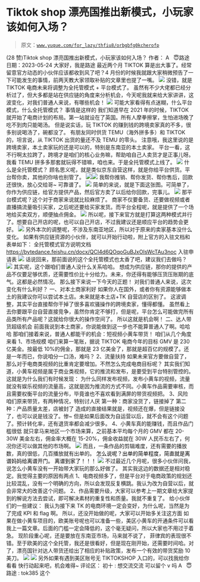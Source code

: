 # Tiktok shop 漂亮国推出新模式，小玩家该如何入场？

> 原文：[`www.yuque.com/for_lazy/thfiu8/orbgbfg0kcherofp`](https://www.yuque.com/for_lazy/thfiu8/orbgbfg0kcherofp)

<ne-h2 id="e625a631" data-lake-id="e625a631"><ne-heading-ext><ne-heading-anchor></ne-heading-anchor><ne-heading-fold></ne-heading-fold></ne-heading-ext><ne-heading-content><ne-text id="ufd5ca22d">(28 赞)Tiktok shop 漂亮国推出新模式，小玩家该如何入场？</ne-text></ne-heading-content></ne-h2> <ne-p id="u1f9d4b68" data-lake-id="u1f9d4b68"><ne-text id="u8d5e7803">作者： A   😇路途</ne-text></ne-p> <ne-p id="u94f95c66" data-lake-id="u94f95c66"><ne-text id="u5aabe51d">日期：2023-05-24</ne-text></ne-p> <ne-p id="u9789f8c5" data-lake-id="u9789f8c5"><ne-text id="u180891a2">大家好，我是路途</ne-text></ne-p> <ne-p id="ub206447b" data-lake-id="ub206447b"><ne-text id="ua9303a9c">最近两个月 TIKTOK 算是出大事了。经常留意官方动态的小伙伴应该都收到风了吧？4 月份的时候我就跟大家稍微预告了一下可能发生的事情，前两天教大家领取补贴的文章里也提了一嘴。</ne-text></ne-p> <ne-p id="u99688ab8" data-lake-id="u99688ab8"><ne-card data-card-name="image" data-card-type="inline" id="ritlD" data-event-boundary="card">![](img/5d0b307852ac13e1383217189d354175.png)  <ne-p id="u20a94916" data-lake-id="u20a94916"><ne-text id="uc848f9ea">没错，就是 TIKTOK 电商未来将调整为全托管模式 + 平台模式了。</ne-text></ne-p> <ne-p id="ua8327cf3" data-lake-id="ua8327cf3"><ne-text id="u2ddd4fc9">虽然有不少大佬都已经分析过了，但大多都是站在供应链的角度来分析机会，今天呢我就来给大家讲讲，这波变化，对我们普通人来说，有哪些机会！</ne-text></ne-p> <ne-p id="ufcf39f52" data-lake-id="ufcf39f52"><ne-card data-card-name="image" data-card-type="inline" id="dKSG6" data-event-boundary="card">![](img/651e13b6c86039ddc2393a960f4c7639.png)  <ne-p id="u6008ea30" data-lake-id="u6008ea30"><ne-text id="uea50b621">可能大家看得有点迷糊，什么平台模式，什么全托管模式？</ne-text></ne-p> <ne-p id="ufe118a7a" data-lake-id="ufe118a7a"><ne-text id="u8bf0ddc2">事情是这样的</ne-text></ne-p> <ne-p id="u5c9d5741" data-lake-id="u5c9d5741"><ne-text id="u7164fd5b">我们知道早在 2021 年的时候，TIKTOK 就开始了电商计划的布局。第一站就设在了英国。所有人摩拳擦掌，生怕进场晚了吃不到肉只能喝汤。</ne-text></ne-p> <ne-p id="u71fe689c" data-lake-id="u71fe689c"><ne-text id="u956eae86">但是说实话，玩 TIKTOK 的赚到钱的跨境卖家真的不多，很多别说喝汤了，碗都没了。</ne-text></ne-p> <ne-p id="u46317d0b" data-lake-id="u46317d0b"><ne-text id="u23ee4a1b">有朋友同时供货 TEMU（海外拼多多）和 TIKTOK 的，坦言说，从 TIKTOK 出货的量还不及 TEMU 的零头。</ne-text></ne-p> <ne-p id="u59a05b11" data-lake-id="u59a05b11"><ne-text id="ua9391bba">注意哦，我这里说的是跨境卖家，本土卖家玩的还是可以的，特别是东南亚的本土卖家。</ne-text></ne-p> <ne-p id="u87f2e299" data-lake-id="u87f2e299"><ne-text id="u6bd8510f">平台一看，这不行啊太拉跨了，跨境才是咱们的核心业务嘛，帮助咱自己人卖货才是正事儿呀。</ne-text></ne-p> <ne-p id="u9c236e84" data-lake-id="u9c236e84"><ne-text id="u1d919610">我看 TEMU 拼多多那套就玩得不错嘛，咱也来。于是全托管模式上线了。</ne-text></ne-p> <ne-p id="uf2dfb50d" data-lake-id="uf2dfb50d"><ne-card data-card-name="image" data-card-type="inline" id="nXyqe" data-event-boundary="card">![](img/523b54ac300475539b50680d24257dd0.png)  <ne-p id="u39357a07" data-lake-id="u39357a07"><ne-text id="ub3f98f18">什么是全托管模式？</ne-text></ne-p> <ne-p id="ua2b98e55" data-lake-id="ua2b98e55"><ne-text id="ub51d79e4">顾名思义呢，就是类似京东自营这样，就是你给平台供货。平台帮你卖，其他的你啥也别管了。</ne-text></ne-p> <ne-p id="u222f8a6e" data-lake-id="u222f8a6e"><ne-card data-card-name="image" data-card-type="inline" id="MjwRY" data-event-boundary="card">![](img/55cc9b0dc4a8862b6be43a7bbb283879.png)<ne-card data-card-name="image" data-card-type="inline" id="kKJzA" data-event-boundary="card">![](img/55cc9b0dc4a8862b6be43a7bbb283879.png)  <ne-p id="ue1a88c7f" data-lake-id="ue1a88c7f"><ne-text id="uea71376c">我帮你推销、帮你发货、帮你售后，回款还很快，放心交给哥~ 可靠谱了。</ne-text></ne-p> <ne-p id="u255b626c" data-lake-id="u255b626c"><ne-card data-card-name="image" data-card-type="inline" id="Aj5gH" data-event-boundary="card">![](img/b8526841b99415bf942f5ff4efd67521.png)  <ne-p id="u870bd8ca" data-lake-id="u870bd8ca"><ne-text id="uf16d4ddb">简单的来说，就是下面这张图。可简单了，你作为供应链，给官方提供产品，然后官方卖了以后给你回款，完事儿。</ne-text></ne-p> <ne-p id="u9fbeb18a" data-lake-id="u9fbeb18a"><ne-card data-card-name="image" data-card-type="inline" id="icjva" data-event-boundary="card">![](img/d783e2cd780b27bc6a208b5c998584e5.png)  <ne-p id="uca59e278" data-lake-id="uca59e278"><ne-text id="u775c8bde">那平台模式呢？这个对于商家来说就比较麻烦了。</ne-text></ne-p> <ne-p id="ube89e1bb" data-lake-id="ube89e1bb"><ne-text id="u2b52cea9">商家不仅要备货、还要做视频或者直播搞流量吸引买家，之后呢还要给买家发货。而平台全程呢，就是提供了一个场地给买卖双方，顺便抽点佣金。</ne-text></ne-p> <ne-p id="u6b0c8e8f" data-lake-id="u6b0c8e8f"><ne-card data-card-name="image" data-card-type="inline" id="aC7Pg" data-event-boundary="card">![](img/d924e6dd7e9b6c5b440171e5c3e1d9bd.png)  <ne-p id="u7be840be" data-lake-id="u7be840be"><ne-text id="ueb34a69b">所以呢，接下来官方就是打算这两种模式并行了。想要自己开店的呢，也可以自己开店，不过我建议还是顺应平台的趋势会更好。</ne-text></ne-p> <ne-p id="uf5313bd1" data-lake-id="uf5313bd1"><ne-card data-card-name="image" data-card-type="inline" id="nRtfU" data-event-boundary="card">![](img/e4589fac38eed8a7fd1738e872efefd4.png)  <ne-p id="u91356e31" data-lake-id="u91356e31"><ne-text id="uaad5d9d8">另外本次的调整呢，不涉及东南亚地区，所以对于原来的卖家基本没什么变化。</ne-text></ne-p> <ne-p id="ue20eda73" data-lake-id="ue20eda73"><ne-text id="u29ed43cf">如果有供应链资源的小伙伴，就可以开始行动啦，附上官方的入驻文档和表单如下：</ne-text></ne-p> <ne-p id="u80b0dc7a" data-lake-id="u80b0dc7a"><ne-text id="ue63d1c51">全托管模式官方说明文档</ne-text></ne-p> <ne-p id="u1fe2414b" data-lake-id="u1fe2414b">[<ne-text id="u998ed7eb">https://bytedance.feishu.cn/docx/QCI4d6QOqoGuBJxOIsWcTAu3noc</ne-text>](https://bytedance.feishu.cn/docx/QCI4d6QOqoGuBJxOIsWcTAu3noc)</ne-p> <ne-p id="u2a3ca186" data-lake-id="u2a3ca186"><ne-text id="ue163a84e">入驻申请表</ne-text></ne-p> <ne-p id="u9a401e5b" data-lake-id="u9a401e5b"><ne-card data-card-name="image" data-card-type="inline" id="em8ii" data-event-boundary="card">![](img/ef550d5e948181efc4ad7f0b5ccc848a.png)  <ne-p id="u94433eb2" data-lake-id="u94433eb2"><ne-text id="uc5e796cb">话说回来，那前面说的这个全托管模式也太香了吧，建议我们去做吗？</ne-text></ne-p> <ne-p id="u83ec382d" data-lake-id="u83ec382d"><ne-card data-card-name="image" data-card-type="inline" id="cJEbT" data-event-boundary="card">![](img/f592d420b8769fd13973d0917c3355a1.png)  <ne-p id="ufe57bfba" data-lake-id="ufe57bfba"><ne-text id="ua49074cf">其实呢，这个跟咱们普通人没什么关系哈哈。</ne-text></ne-p> <ne-p id="ub34ba6fb" data-lake-id="ub34ba6fb"><ne-text id="u588ad6de">想成为供应链，那你的提供的产品不仅要足够优质，还需要性价比十分给力。未来，你还得有能够压货压账期的底气。这都是必然情况。</ne-text></ne-p> <ne-p id="u09fce3d9" data-lake-id="u09fce3d9"><ne-text id="u3982eab8">那么接下来说一下今天的正题！</ne-text></ne-p> <ne-p id="ue6782677" data-lake-id="ue6782677"><ne-text id="u14b7c9aa">对我们普通人来说，这次变化有什么利好？</ne-text></ne-p> <ne-p id="u0b8ceab2" data-lake-id="u0b8ceab2"><ne-text id="ud202f7d6">一、对本土商家利好</ne-text></ne-p> <ne-p id="uf8f680ad" data-lake-id="uf8f680ad"><ne-text id="ue64d2252">如果你人在国外，或者你有资源能够做本土的我建议你可以尝试本土店。未来就是本土店+TK 自营店的区别了。</ne-text></ne-p> <ne-p id="u755e66ea" data-lake-id="u755e66ea"><ne-text id="u148ff167">这波调整，其实平台直接帮你干掉了很多喜欢骚操作的跨境卖家，懂得都懂。</ne-text></ne-p> <ne-p id="uab053d72" data-lake-id="uab053d72"><ne-text id="u96318cf3">虽然看上去你要跟平台自营直接竞争，虽然你肯定不够打，但是呢，平台怎么可能做完所有品类所有产品呢？这就给你很大的操作空间了。</ne-text></ne-p> <ne-p id="ua39346b5" data-lake-id="ua39346b5"><ne-text id="ubfac8be8">所以这就是机会啊！</ne-text></ne-p> <ne-p id="u04ed1ba2" data-lake-id="u04ed1ba2"><ne-text id="u50c972c1">二、达人带货超级机会</ne-text></ne-p> <ne-p id="u6183e310" data-lake-id="u6183e310"><ne-text id="ue3cb0425">前面我说到本土商家，你说能做到这一步也不能算普通人了啊。哈哈哈</ne-text></ne-p> <ne-p id="u7376b6bc" data-lake-id="u7376b6bc"><ne-text id="ue69fd79d">那咱们接着来说，普通人都能干的机会：短视频小黄车带货！</ne-text></ne-p> <ne-p id="ub095bc45" data-lake-id="ub095bc45"><ne-text id="u15e2e0a8">咱们从几个角度来看</ne-text></ne-p> <ne-p id="u9fa0e65d" data-lake-id="u9fa0e65d"><ne-text id="ufd60650e">1、市场规模</ne-text></ne-p> <ne-p id="ub20f39f8" data-lake-id="ub20f39f8"><ne-text id="u8393b418">咱们来算一笔账，据说 TIKTOK 电商今年的目标 GMV 是 230 亿美金。按最低 10%的佣金，那就是 23 亿美金了，那就是超百亿的规模了。还是一年而已，你说咱分一口汤，难吗？</ne-text></ne-p> <ne-p id="u4ebd8e8a" data-lake-id="u4ebd8e8a"><ne-text id="u7c6b4137">2、流量扶持</ne-text></ne-p> <ne-p id="u0ce1151b" data-lake-id="u0ce1151b"><ne-text id="u949a1333">如果未来官方要做自营了，那么对于电商类视频的比重肯定要增加。不然怎么完成电商目标呢？</ne-text></ne-p> <ne-p id="ub8785e98" data-lake-id="ub8785e98"><ne-text id="u353505ba">其实我们知道，小黄车视频是属于商业类视频，它的推流和发布，是要受到平台特别管控的。这就是为什么我们有时候发现：</ne-text></ne-p> <ne-p id="udba0551b" data-lake-id="udba0551b"><ne-text id="ua14725e5">为什么同样发布视频，发布小黄车的视频，流量就没有娱乐视频的流量高，这就是因为推流的方式不同。小黄车作品需要审核，而且需要权衡平台的流量分布，毕竟谁也不喜欢看到满屏的带货视频把。</ne-text></ne-p> <ne-p id="uc440d8b2" data-lake-id="uc440d8b2"><ne-text id="uc83bfa6b">3、风险</ne-text></ne-p> <ne-p id="u5a7caaa9" data-lake-id="u5a7caaa9"><ne-text id="u001b8316">咱们原来带货，有两种情况，特别讨人厌</ne-text></ne-p> <ne-p id="u67b00d1a" data-lake-id="u67b00d1a"><ne-text id="u830a7393">第一种：商家没货了，链接掉了</ne-text></ne-p> <ne-p id="u0188916d" data-lake-id="u0188916d"><ne-text id="u4c59066b">第二种：产品质量太差，店被封了</ne-text></ne-p> <ne-p id="u49cff808" data-lake-id="u49cff808"><ne-text id="u28c356a4">造成的直接结果就是，视频还在爆，但是链接没了，也可以说是钱没了。惨~</ne-text></ne-p> <ne-p id="u7f34b3c1" data-lake-id="u7f34b3c1"><ne-text id="u4708dba8">但是如果后面改为自运营以后，就不会有这个问题了。预计转化率，还有退货率都会减少很多。</ne-text></ne-p> <ne-p id="u2c3708f3" data-lake-id="u2c3708f3"><ne-text id="u1a1de6e9">4、小黄车真的能赚钱，而且作品门槛很低</ne-text></ne-p> <ne-p id="u88b98048" data-lake-id="u88b98048"><ne-text id="u3c826d70">就只拿马来地区一个市场来算，之前基本平均每个月的 GMV 都在 20-30W 美金左右，佣金率大概在 15-20%，佣金收益就在 30W 人民币左右了，何况你还可以做其他的市场啊。</ne-text></ne-p> <ne-p id="ueb47704b" data-lake-id="ueb47704b"><ne-card data-card-name="image" data-card-type="inline" id="G3IIE" data-event-boundary="card">![](img/882ec252f4e60faefee995bcfa6b9b26.png)  <ne-p id="uf7609f7d" data-lake-id="uf7609f7d"><ne-text id="ue092b1cd">而且，一条作品的剪辑难度，还有需要的播放数，真的很低，几百播放就有出单的。</ne-text></ne-p> <ne-p id="u6dbfc648" data-lake-id="u6dbfc648"><ne-text id="u6c443487" style="color: rgb(0, 0, 0);">怎么说呢？出单的简单程度，简直就是离谱妈妈给离谱开门。</ne-text></ne-p> <ne-p id="ucfba82ed" data-lake-id="ucfba82ed"><ne-text id="uca7fa4fa" style="color: rgb(0, 0, 0);">离谱到家了！！！</ne-text></ne-p> <ne-p id="u2c383e67" data-lake-id="u2c383e67"><ne-card data-card-name="image" data-card-type="inline" id="nm6Pr" data-event-boundary="card">![](img/058f9b540573d6e990a3107267b134cb.png)  <ne-p id="u6d2c3bed" data-lake-id="u6d2c3bed"><ne-text id="u43e4c2d0">不过最近几个月呢，很多小伙伴问我，说怎么小黄车没有一开始带大家玩的那么好做了。</ne-text></ne-p> <ne-p id="u5220a624" data-lake-id="u5220a624"><ne-text id="u963ed77f">其实我这边的数据还是相对稳定。我觉得主要的原因有两点</ne-text></ne-p> <ne-p id="u1fb471c1" data-lake-id="u1fb471c1"><ne-text id="u5ab46547">1、电商视频多了，但是平台对于电商政策的规划还比较混乱，没有一个明确的方向，所以会发现反复横跳。我认为改为自营以后，就会非常大的改善这个问题。</ne-text></ne-p> <ne-p id="uc78e3032" data-lake-id="uc78e3032"><ne-text id="u05c70b09">2、作品需要升级，大家可以参考上一期文章给大家提到的解说方法去尝试，即可解决素材的重复性和质量。我就不重复了。</ne-text></ne-p> <ne-p id="u72dc226f" data-lake-id="u72dc226f"><ne-text id="uac85cb8d">给小伙伴们的一些建议：</ne-text></ne-p> <ne-p id="u80b123c4" data-lake-id="u80b123c4"><ne-text id="u14fad0dc">我认为接下来 TK 的电商环境一定会变好，为什么呢，当然是为了完成 KPI 和 flag 啊。</ne-text></ne-p> <ne-p id="u64270fc8" data-lake-id="u64270fc8"><ne-text id="u919dc725">所以，还没开始做的呢，大家可以开始多关注这方面</ne-text></ne-p> <ne-p id="uc7740aa6" data-lake-id="uc7740aa6"><ne-text id="ufc2f0578">如果在做小黄车项目的，欧美账号呢也可以准备一些，美区小黄车的开通条件可以看我上一篇文章。后面的门槛一定会降低的，这个毫无疑问，所以大家也不用过于着急。</ne-text></ne-p> <ne-p id="u0afd3823" data-lake-id="u0afd3823"><ne-text id="u6af5db34">现阶段重心呢，还是要放在东南亚市场，马来就不说了， 菲律宾的表现很不错。至于欧美的这个全托管，我还是很看好，但是现在刚开始，还需要时间哈。对了，漂亮国针对达人带货还给出了相应的补贴政策，发布一个有效的带货奖励 10 美刀。</ne-text></ne-p> <ne-p id="u502112ef" data-lake-id="u502112ef"><ne-card data-card-name="image" data-card-type="inline" id="kUKRt" data-event-boundary="card">![](img/c28c1bcbab9c49156540b54352549b02.png)  <ne-p id="u21d3a559" data-lake-id="u21d3a559"><ne-card data-card-name="image" data-card-type="inline" id="HxO96" data-event-boundary="card">![](img/4999ce15767cb5174ca480440b526619.png)  <ne-p id="ud3217b1c" data-lake-id="ud3217b1c"><ne-text id="u35317764">另外如果有遇到美区账号无 TIKTOKSHOP 入口的，可以找我给你看看</ne-text></ne-p> <ne-p id="u0f3e8061" data-lake-id="u0f3e8061"><ne-text id="u0f5b45de">快行动起来吧，机会难得~</ne-text></ne-p> <ne-hole id="u4ba179a8" data-lake-id="u4ba179a8"><ne-card data-card-name="hr" data-card-type="block" id="bksu1" data-event-boundary="card"><ne-p id="u4ebce7dd" data-lake-id="u4ebce7dd"><ne-text id="ube64896f">评论区：</ne-text></ne-p> <ne-p id="u3a6afb6c" data-lake-id="u3a6afb6c"><ne-text id="u5e03aa40">初十 : 想交流交流 可以留个 v 吗</ne-text> <ne-text id="u34136bce">A   😇路途 : tok385</ne-text> <ne-text id="u56dacbb2">这个</ne-text></ne-p></ne-card></ne-hole></ne-card></ne-p></ne-card></ne-p></ne-card></ne-p></ne-card></ne-p></ne-card></ne-p></ne-card></ne-p></ne-card></ne-p></ne-card></ne-p></ne-card></ne-p></ne-card></ne-p></ne-card></ne-card></ne-p></ne-card></ne-p></ne-card></ne-p></ne-card></ne-p>